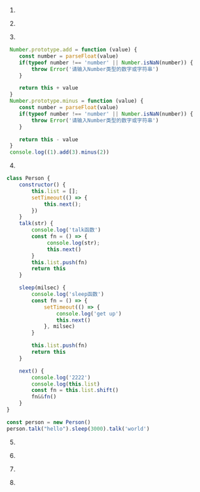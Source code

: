 1. 
<!-- 
    用 css 实现如下的多列布局（类似九宫格，右下角为空）效果：
    父元素宽度自适应所在容器宽度，高度由子元素撑开，有不定数量的直接子元素（可以用8个演示），
    每一行排3 个子元素，子元素之间的水平、垂直间距为 10px ，
    子元素的宽度自适应父元素的宽度（(父元素宽度 - 10px * 2) / 3），
    子元素的高度与自身的宽度成正比（比如 2:1 ）
-->
2. 
<!-- 
const p1 = new Promise((resolve, reject) => {
    console.log(1)
    resolve('success')
    setTimeout(() => {
        console.log('2')
        reject('fail')
    })
})

console.log(3)

setTimeout(() => {
  console.log(4)
}, 100)

console.log(5)

setTimeout(() => {
    console.log(6)
})

const p2 = p1.then(res => {
    console.log(res)
    setTimeout(() => {
        console.log(7)
    }, 0)
    return res
}, error => {
    console.log(error)
    return error
})

console.log(p1)
console.log(p2)
console.log(p2 === p1)
 -->
3. 
<!-- 实现 (1).add(3).minus(2) 功能 -->
```js
 Number.prototype.add = function (value) {
    const number = parseFloat(value)
    if(typeof number !== 'number' || Number.isNaN(number)) {
        throw Error('请输入Number类型的数字或字符串')
    }

    return this + value
 }
 Number.prototype.minus = function (value) {
    const number = parseFloat(value)
    if(typeof number !== 'number' || Number.isNaN(number)) {
        throw Error('请输入Number类型的数字或字符串')
    }

    return this - value
 }
 console.log((1).add(3).minus(2))
```
4. 
<!-- 实现一个对象 Task，链式调用
new Task().sleep(3).log(1).sleep(1).sleep(2).log(2) -->
```js
class Person {
    constructor() {
        this.list = [];
        setTimeout(() => {
            this.next();
        })
    }
    talk(str) {
        console.log('talk函数')
        const fn = () => {
             console.log(str);
             this.next()
        }
        this.list.push(fn)
        return this
    }

    sleep(milsec) {
        console.log('sleep函数')
        const fn = () => {
            setTimeout(() => {
                console.log('get up')
                this.next()
            }, milsec)
        }

        this.list.push(fn)
        return this
    }

    next() {
        console.log('2222')
        console.log(this.list)
        const fn = this.list.shift()
        fn&&fn()
    }
}

const person = new Person()
person.talk("hello").sleep(3000).talk('world')
```
5. 
<!-- 
// - 两个栈模拟队列 可以数组来写，数组只能用 push，pop 方法。实现队列的 push\pop

//     1. [1, 2, 3, 4]

//     2. push(5) [1, 2, 3, 4, 5]

//     3. pop() [2, 3, 4, 5]

//     4. pop() [3, 4, 5]

//     5. push(6) [3, 4, 5, 6]
 -->
6. 
<!-- 
    实现一个批量请求函数
    function sendRequests(urls, max, callback) {
    }
    要求：
    urls为请求接口list
    可控制最大并发数，即max
    请求全部结束后，调用callback函数，传入排序好的请求结果list
    备注：
    发请求可以直接使用fetch API
    fetch(url).then()
 -->
7. 
<!-- 
// let asyncPool = [p1, p2, p3, ..p10];
// let asyncNum = 3;
// ret = [r1, r2, r3, ..r10];
// 尽可能利用并发量
 -->
8. 
<!-- 
/* 不使用async await 实现一个函数createFlow,使得以下代码输出方式如下：

// 延迟1s

1

2

// 延迟3s

3

4

*/

const delay = (ms) => new Promise((resolve) => setTimeout(resolve, ms));

const log = console.log

createFlow([

() => delay(1000).then(() => log(1)),

() => log(2),

() => delay(3000).then(() => log(3)),

() => log(4),

])
 -->
